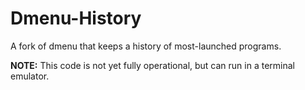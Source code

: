 # Dmenu-History
A fork of dmenu that keeps a history of most-launched programs.

**NOTE:** This code is not yet fully operational, but can run in a terminal emulator.
